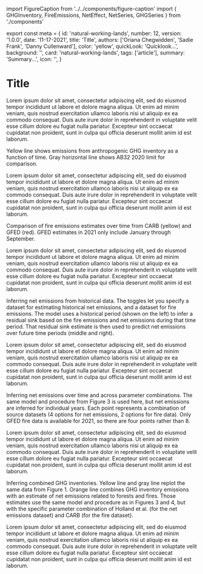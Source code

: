 import FigureCaption from '../../components/figure-caption'
import { GHGInventory, FireEmissions, NetEffect, NetSeries, GHGSeries } from './components'

export const meta = {
  id: 'natural-working-lands',
  number: 12,
  version: '1.0.0',
  date: '11-17-2021',
  title: 'Title',
  authors: ['Oriana Chegwidden', 'Sadie Frank', 'Danny Cullenward'],
  color: 'yellow',
  quickLook: 'Quicklook...',
  background: '',
  card: 'natural-working-lands',
  tags: ['article'],
  summary: 'Summary...',
  icon: '',
}

# Title

Lorem ipsum dolor sit amet, consectetur adipiscing elit, sed do eiusmod tempor incididunt ut labore et dolore magna aliqua. Ut enim ad minim veniam, quis nostrud exercitation ullamco laboris nisi ut aliquip ex ea commodo consequat. Duis aute irure dolor in reprehenderit in voluptate velit esse cillum dolore eu fugiat nulla pariatur. Excepteur sint occaecat cupidatat non proident, sunt in culpa qui officia deserunt mollit anim id est laborum.

<GHGInventory />
<FigureCaption number={1}>Yellow line shows emissions from anthropogenic GHG inventory as a function of time. Gray horizontal line shows AB32 2020 limit for comparison.</FigureCaption>

Lorem ipsum dolor sit amet, consectetur adipiscing elit, sed do eiusmod tempor incididunt ut labore et dolore magna aliqua. Ut enim ad minim veniam, quis nostrud exercitation ullamco laboris nisi ut aliquip ex ea commodo consequat. Duis aute irure dolor in reprehenderit in voluptate velit esse cillum dolore eu fugiat nulla pariatur. Excepteur sint occaecat cupidatat non proident, sunt in culpa qui officia deserunt mollit anim id est laborum.

<FireEmissions />
<FigureCaption number={2}>Comparison of fire emissions estimates over time from CARB (yellow) and GFED (red). GFED estimates in 2021 only include January through September.</FigureCaption>

Lorem ipsum dolor sit amet, consectetur adipiscing elit, sed do eiusmod tempor incididunt ut labore et dolore magna aliqua. Ut enim ad minim veniam, quis nostrud exercitation ullamco laboris nisi ut aliquip ex ea commodo consequat. Duis aute irure dolor in reprehenderit in voluptate velit esse cillum dolore eu fugiat nulla pariatur. Excepteur sint occaecat cupidatat non proident, sunt in culpa qui officia deserunt mollit anim id est laborum.

<NetEffect />
<FigureCaption number={3}>Inferring net emissions from historical data. The toggles let you specify a  dataset for estimating historical net emissions, and a dataset for fire emissions. The model uses a historical period (shown on the left) to infer a residual sink based on the fire emissions and net emissions during that time period. That residual sink estimate is then used to predict net emissions over future time periods (middle and right). </FigureCaption>

Lorem ipsum dolor sit amet, consectetur adipiscing elit, sed do eiusmod tempor incididunt ut labore et dolore magna aliqua. Ut enim ad minim veniam, quis nostrud exercitation ullamco laboris nisi ut aliquip ex ea commodo consequat. Duis aute irure dolor in reprehenderit in voluptate velit esse cillum dolore eu fugiat nulla pariatur. Excepteur sint occaecat cupidatat non proident, sunt in culpa qui officia deserunt mollit anim id est laborum.

<NetSeries />
<FigureCaption number={4}>Inferring net emissions over time and across parameter combinations. The same model and procedure from Figure 3 is used here, but net emissions are inferred for individual years. Each point represents a combination of source datasets (4 options for net emissions, 2 options for fire data). Only GFED fire data is available for 2021, so there are four points rather than 8. </FigureCaption>

Lorem ipsum dolor sit amet, consectetur adipiscing elit, sed do eiusmod tempor incididunt ut labore et dolore magna aliqua. Ut enim ad minim veniam, quis nostrud exercitation ullamco laboris nisi ut aliquip ex ea commodo consequat. Duis aute irure dolor in reprehenderit in voluptate velit esse cillum dolore eu fugiat nulla pariatur. Excepteur sint occaecat cupidatat non proident, sunt in culpa qui officia deserunt mollit anim id est laborum.

<GHGSeries />
<FigureCaption number={5}>Inferring combined GHG inventories. Yellow line and gray line replot the same data from Figure 1. Orange line combines GHG inventory emissions with an estimate of net emissions related to forests and fires. Those estimates use the same model and procedure as in Figures 3 and 4, but with the specific parameter combination of Holland et al. (for the net emissions dataset) and CARB (for the fire dataset).</FigureCaption>

Lorem ipsum dolor sit amet, consectetur adipiscing elit, sed do eiusmod tempor incididunt ut labore et dolore magna aliqua. Ut enim ad minim veniam, quis nostrud exercitation ullamco laboris nisi ut aliquip ex ea commodo consequat. Duis aute irure dolor in reprehenderit in voluptate velit esse cillum dolore eu fugiat nulla pariatur. Excepteur sint occaecat cupidatat non proident, sunt in culpa qui officia deserunt mollit anim id est laborum.